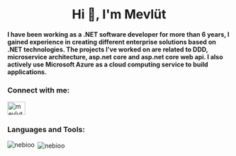 <h1 align="center">Hi 👋, I'm Mevlüt</h1>
<h4 align="left">I have been working as a .NET software developer for more than 6 years, I gained experience in creating different enterprise solutions based on .NET technologies. The projects I've worked on are related to DDD, microservice architecture, asp.net core and asp.net core web api. I also actively use Microsoft Azure as a cloud computing service to build applications.</h3>

<p align="left">
<h3 align="left">Connect with me:</h3>
<a href="https://linkedin.com/in/mevlut-cifcibasi/" target="blank"><img align="center" src="https://cdn.jsdelivr.net/npm/simple-icons@3.0.1/icons/linkedin.svg" alt="mevlut-cifcibasi/" height="30" width="40" /></a>
</p>

<h3 align="left">Languages and Tools:</h3>


<p><img align="left" src="https://github-readme-stats.vercel.app/api/top-langs/?username=nebioo&layout=compact" alt="nebioo" /></p>

<p>&nbsp;<img align="center" src="https://github-readme-stats.vercel.app/api?username=nebioo&show_icons=true" alt="nebioo" /></p>
